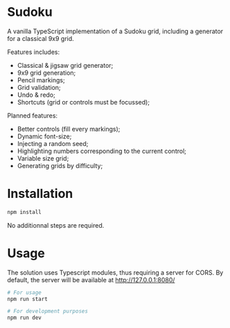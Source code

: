 # Sudoku

A vanilla TypeScript implementation of a Sudoku grid, including a generator for a classical 9x9 grid.

Features includes:
- Classical & jigsaw grid generator;
- 9x9 grid generation;
- Pencil markings;
- Grid validation;
- Undo & redo;
- Shortcuts (grid or controls must be focussed);

Planned features:
- Better controls (fill every markings);
- Dynamic font-size;
- Injecting a random seed;
- Highlighting numbers corresponding to the current control;
- Variable size grid;
- Generating grids by difficulty;

# Installation

```bash
npm install
```

No additionnal steps are required.

# Usage

The solution uses Typescript modules, thus requiring a server for CORS.
By default, the server will be available at http://127.0.0.1:8080/

```bash
# For usage
npm run start

# For development purposes
npm run dev
```
